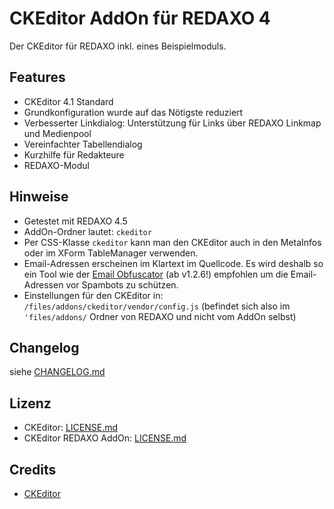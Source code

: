CKEditor AddOn für REDAXO 4
===========================

Der CKEditor für REDAXO inkl. eines Beispielmoduls.

Features
--------

* CKEditor 4.1 Standard
* Grundkonfiguration wurde auf das Nötigste reduziert
* Verbesserter Linkdialog: Unterstützung für Links über REDAXO Linkmap und Medienpool
* Vereinfachter Tabellendialog
* Kurzhilfe für Redakteure
* REDAXO-Modul

Hinweise
--------

* Getestet mit REDAXO 4.5
* AddOn-Ordner lautet: `ckeditor`
* Per CSS-Klasse `ckeditor` kann man den CKEditor auch in den MetaInfos oder im XForm TableManager verwenden.
* Email-Adressen erscheinen im Klartext im Quellcode. Es wird deshalb so ein Tool wie der [Email Obfuscator](https://github.com/RexDude/email_obfuscator) (ab v1.2.6!) empfohlen um die Email-Adressen vor Spambots zu schützen.
* Einstellungen für den CKEditor in: `/files/addons/ckeditor/vendor/config.js` (befindet sich also im `'files/addons/` Ordner von REDAXO und nicht vom AddOn selbst)

Changelog
---------

siehe [CHANGELOG.md](CHANGELOG.md)

Lizenz
------

* CKEditor: [LICENSE.md](files/vendor/LICENSE.md)
* CKEditor REDAXO AddOn: [LICENSE.md](LICENSE.md)

Credits
-------

* [CKEditor](http://ckeditor.com/)

